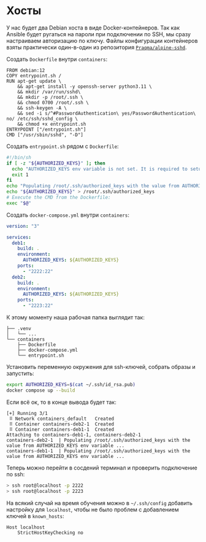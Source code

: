 # Хосты

У нас будет два Debian хоста в виде Docker-контейнеров. Так как Ansible будет ругаться на пароли при подключении по SSH, мы сразу настраиваем авторизацию по ключу. Файлы конфигурации контейнеров взяты практически один-в-один из репозитория [`Praqma/alpine-sshd`](https://github.com/Praqma/alpine-sshd).

Создать `Dockerfile` внутри `containers`:

```docker
FROM debian:12
COPY entrypoint.sh /
RUN apt-get update \
    && apt-get install -y openssh-server python3.11 \
    && mkdir /var/run/sshd\
    && mkdir -p /root/.ssh \
    && chmod 0700 /root/.ssh \
    && ssh-keygen -A \
    && sed -i s/^#PasswordAuthentication\ yes/PasswordAuthentication\ no/ /etc/ssh/sshd_config \
    && chmod +x entrypoint.sh
ENTRYPOINT ["/entrypoint.sh"]
CMD ["/usr/sbin/sshd", "-D"]
```

Создать `entrypoint.sh` рядом с `Dockerfile`:

```bash
#!/bin/sh
if [ -z "${AUTHORIZED_KEYS}" ]; then
  echo "AUTHORIZED_KEYS env variable is not set. It is required to setup ssh access to the containers."
  exit 1
fi
echo "Populating /root/.ssh/authorized_keys with the value from AUTHORIZED_KEYS"
echo "${AUTHORIZED_KEYS}" > /root/.ssh/authorized_keys
# Execute the CMD from the Dockerfile:
exec "$@"
```

Создать `docker-compose.yml` внутри `containers`:

```yaml
version: "3"

services:
  deb1:
    build: .
    environment:
      AUTHORIZED_KEYS: ${AUTHORIZED_KEYS}
    ports:
      - "2222:22"
  deb2:
    build: .
    environment:
      AUTHORIZED_KEYS: ${AUTHORIZED_KEYS}
    ports:
      - "2223:22"
```

К этому моменту наша рабочая папка выглядит так:

```
├── .venv
│   └── ...
└── containers
    ├── Dockerfile
    ├── docker-compose.yml
    └── entrypoint.sh
```

Установить переменную окружения для ssh-ключей, собрать образы и запустить:

```bash
export AUTHORIZED_KEYS=$(cat ~/.ssh/id_rsa.pub)
docker compose up --build
```

Если всё ок, то в конце вывода будет так:

```
[+] Running 3/1
 ⠿ Network containers_default   Created
 ⠿ Container containers-deb2-1  Created
 ⠿ Container containers-deb1-1  Created
Attaching to containers-deb1-1, containers-deb2-1
containers-deb2-1  | Populating /root/.ssh/authorized_keys with the value from AUTHORIZED_KEYS env variable ...
containers-deb1-1  | Populating /root/.ssh/authorized_keys with the value from AUTHORIZED_KEYS env variable ...
```

Теперь можно перейти в сосдений терминал и проверить подключение по ssh:

```bash
> ssh root@localhost -p 2222
> ssh root@localhost -p 2223
```

На всякий случай на время обучения можно в `~/.ssh/config` добавить настройку для `localhost`, чтобы не было проблем с добавлением ключей в `known_hosts`:

```
Host localhost
    StrictHostKeyChecking no
```
